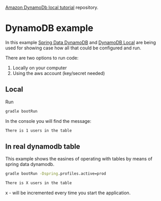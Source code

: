 [Amazon DynamoDb local tutorial](https://www.relaximus.com/post/spring-amazon-dynamodb-local-guide/) repository.

# DynamoDB example
In this example [Spring Data DynamoDB](https://derjust.github.io/spring-data-dynamodb/) 
and [DynamoDB Local](https://docs.aws.amazon.com/amazondynamodb/latest/developerguide/DynamoDBLocal.Maven.html) 
are being used for showing case how all that could be configured and run.

There are two options to run code:
1. Locally on your computer
2. Using the aws account (key/secret needed)

## Local

Run 
```cmd
gradle bootRun
```

In the console you will find the message:
```cmd
There is 1 users in the table
```

## In real dynamodb table
This example shows the easines of operating with tables by means of spring data dynamodb.
```cmd
gradle bootRun -Dspring.profiles.active=prod
```
```cmd
There is X users in the table
```
x - will be incremented every time you start the application.

